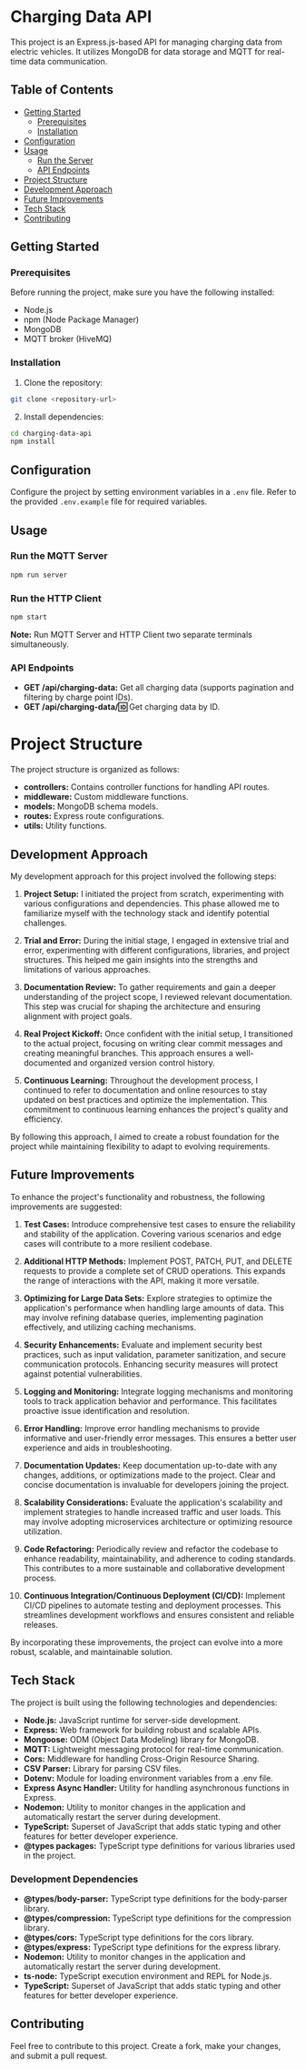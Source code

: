 # Charging Data API

This project is an Express.js-based API for managing charging data from electric vehicles. It utilizes MongoDB for data storage and MQTT for real-time data communication.

## Table of Contents

- [Getting Started](#getting-started)
  - [Prerequisites](#prerequisites)
  - [Installation](#installation)
- [Configuration](#configuration)
- [Usage](#usage)
  - [Run the Server](#run-the-server)
  - [API Endpoints](#api-endpoints)
- [Project Structure](#project-structure)
- [Development Approach](#development-approach)
- [Future Improvements](#future-improvements)
- [Tech Stack](#tech-stack)
- [Contributing](#contributing)

## Getting Started

### Prerequisites

Before running the project, make sure you have the following installed:

- Node.js
- npm (Node Package Manager)
- MongoDB
- MQTT broker (HiveMQ)

### Installation

1. Clone the repository:

```bash
git clone <repository-url>
```

2. Install dependencies:

```bash
cd charging-data-api
npm install
```

## Configuration

Configure the project by setting environment variables in a `.env` file. Refer to the provided `.env.example` file for required variables.

## Usage

### Run the MQTT Server

```bash
npm run server
```

### Run the HTTP Client

```bash
npm start
```

**Note:** Run MQTT Server and HTTP Client two separate terminals simultaneously.

### API Endpoints

- **GET /api/charging-data:** Get all charging data (supports pagination and filtering by charge point IDs).
- **GET /api/charging-data/:id:** Get charging data by ID.

# Project Structure

The project structure is organized as follows:

- **controllers:** Contains controller functions for handling API routes.
- **middleware:** Custom middleware functions.
- **models:** MongoDB schema models.
- **routes:** Express route configurations.
- **utils:** Utility functions.

## Development Approach

My development approach for this project involved the following steps:

1. **Project Setup:** I initiated the project from scratch, experimenting with various configurations and dependencies. This phase allowed me to familiarize myself with the technology stack and identify potential challenges.

2. **Trial and Error:** During the initial stage, I engaged in extensive trial and error, experimenting with different configurations, libraries, and project structures. This helped me gain insights into the strengths and limitations of various approaches.

3. **Documentation Review:** To gather requirements and gain a deeper understanding of the project scope, I reviewed relevant documentation. This step was crucial for shaping the architecture and ensuring alignment with project goals.

4. **Real Project Kickoff:** Once confident with the initial setup, I transitioned to the actual project, focusing on writing clear commit messages and creating meaningful branches. This approach ensures a well-documented and organized version control history.

5. **Continuous Learning:** Throughout the development process, I continued to refer to documentation and online resources to stay updated on best practices and optimize the implementation. This commitment to continuous learning enhances the project's quality and efficiency.

By following this approach, I aimed to create a robust foundation for the project while maintaining flexibility to adapt to evolving requirements.

## Future Improvements

To enhance the project's functionality and robustness, the following improvements are suggested:

1. **Test Cases:** Introduce comprehensive test cases to ensure the reliability and stability of the application. Covering various scenarios and edge cases will contribute to a more resilient codebase.

2. **Additional HTTP Methods:** Implement POST, PATCH, PUT, and DELETE requests to provide a complete set of CRUD operations. This expands the range of interactions with the API, making it more versatile.

3. **Optimizing for Large Data Sets:** Explore strategies to optimize the application's performance when handling large amounts of data. This may involve refining database queries, implementing pagination effectively, and utilizing caching mechanisms.

4. **Security Enhancements:** Evaluate and implement security best practices, such as input validation, parameter sanitization, and secure communication protocols. Enhancing security measures will protect against potential vulnerabilities.

5. **Logging and Monitoring:** Integrate logging mechanisms and monitoring tools to track application behavior and performance. This facilitates proactive issue identification and resolution.

6. **Error Handling:** Improve error handling mechanisms to provide informative and user-friendly error messages. This ensures a better user experience and aids in troubleshooting.

7. **Documentation Updates:** Keep documentation up-to-date with any changes, additions, or optimizations made to the project. Clear and concise documentation is invaluable for developers joining the project.

8. **Scalability Considerations:** Evaluate the application's scalability and implement strategies to handle increased traffic and user loads. This may involve adopting microservices architecture or optimizing resource utilization.

9. **Code Refactoring:** Periodically review and refactor the codebase to enhance readability, maintainability, and adherence to coding standards. This contributes to a more sustainable and collaborative development process.

10. **Continuous Integration/Continuous Deployment (CI/CD):** Implement CI/CD pipelines to automate testing and deployment processes. This streamlines development workflows and ensures consistent and reliable releases.

By incorporating these improvements, the project can evolve into a more robust, scalable, and maintainable solution.

## Tech Stack

The project is built using the following technologies and dependencies:

- **Node.js:** JavaScript runtime for server-side development.
- **Express:** Web framework for building robust and scalable APIs.
- **Mongoose:** ODM (Object Data Modeling) library for MongoDB.
- **MQTT:** Lightweight messaging protocol for real-time communication.
- **Cors:** Middleware for handling Cross-Origin Resource Sharing.
- **CSV Parser:** Library for parsing CSV files.
- **Dotenv:** Module for loading environment variables from a .env file.
- **Express Async Handler:** Utility for handling asynchronous functions in Express.
- **Nodemon:** Utility to monitor changes in the application and automatically restart the server during development.
- **TypeScript:** Superset of JavaScript that adds static typing and other features for better developer experience.
- **@types packages:** TypeScript type definitions for various libraries used in the project.

### Development Dependencies

- **@types/body-parser:** TypeScript type definitions for the body-parser library.
- **@types/compression:** TypeScript type definitions for the compression library.
- **@types/cors:** TypeScript type definitions for the cors library.
- **@types/express:** TypeScript type definitions for the express library.
- **Nodemon:** Utility to monitor changes in the application and automatically restart the server during development.
- **ts-node:** TypeScript execution environment and REPL for Node.js.
- **TypeScript:** Superset of JavaScript that adds static typing and other features for better developer experience.

## Contributing

Feel free to contribute to this project. Create a fork, make your changes, and submit a pull request.

